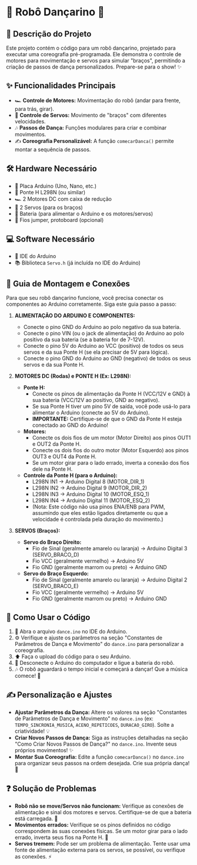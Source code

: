 # 💃 Robô Dançarino 🕺

## 📝 Descrição do Projeto
Este projeto contém o código para um robô dançarino, projetado para executar uma coreografia pré-programada. Ele demonstra o controle de motores para movimentação e servos para simular "braços", permitindo a criação de passos de dança personalizados. Prepare-se para o show! ✨

## ✨ Funcionalidades Principais
- 🏎️ **Controle de Motores:** Movimentação do robô (andar para frente, para trás, girar).
- 🤖 **Controle de Servos:** Movimento de "braços" com diferentes velocidades.
- 🎶 **Passos de Dança:** Funções modulares para criar e combinar movimentos.
- ✍️ **Coreografia Personalizável:** A função `comecarDanca()` permite montar a sequência de passos.

## 🛠️ Hardware Necessário
- 🧠 Placa Arduino (Uno, Nano, etc.)
- 🌉 Ponte H L298N (ou similar)
- 🏎️ 2 Motores DC com caixa de redução
- 🤖 2 Servos (para os braços)
- 🔋 Bateria (para alimentar o Arduino e os motores/servos)
- 🔌 Fios jumper, protoboard (opcional)

## 💻 Software Necessário
- 🚀 IDE do Arduino
- 📚 Biblioteca `Servo.h` (já incluída no IDE do Arduino)

## 🔌 Guia de Montagem e Conexões
Para que seu robô dançarino funcione, você precisa conectar os componentes ao Arduino corretamente. Siga este guia passo a passo:

1.  **ALIMENTAÇÃO DO ARDUINO E COMPONENTES:**
    - Conecte o pino GND do Arduino ao polo negativo da sua bateria.
    - Conecte o pino VIN (ou o jack de alimentação) do Arduino ao polo positivo da sua bateria (se a bateria for de 7-12V).
    - Conecte o pino 5V do Arduino ao VCC (positivo) de todos os seus servos e da sua Ponte H (se ela precisar de 5V para lógica).
    - Conecte o pino GND do Arduino ao GND (negativo) de todos os seus servos e da sua Ponte H.

2.  **MOTORES DC (Rodas) e PONTE H (Ex: L298N):**
    - **Ponte H:**
        - Conecte os pinos de alimentação da Ponte H (VCC/12V e GND) à sua bateria (VCC/12V ao positivo, GND ao negativo).
        - Se sua Ponte H tiver um pino 5V de saída, você pode usá-lo para alimentar o Arduino (conecte ao 5V do Arduino).
        - **IMPORTANTE:** Certifique-se de que o GND da Ponte H esteja conectado ao GND do Arduino!
    - **Motores:**
        - Conecte os dois fios de um motor (Motor Direito) aos pinos OUT1 e OUT2 da Ponte H.
        - Conecte os dois fios do outro motor (Motor Esquerdo) aos pinos OUT3 e OUT4 da Ponte H.
        - Se um motor girar para o lado errado, inverta a conexão dos fios dele na Ponte H.
    - **Controle da Ponte H (para o Arduino):**
        - L298N IN1  -> Arduino Digital 8 (MOTOR_DIR_1)
        - L298N IN2  -> Arduino Digital 9 (MOTOR_DIR_2)
        - L298N IN3  -> Arduino Digital 10 (MOTOR_ESQ_1)
        - L298N IN4  -> Arduino Digital 11 (MOTOR_ESQ_2)
        - (Nota: Este código não usa pinos ENA/ENB para PWM, assumindo que eles estão ligados diretamente ou que a velocidade é controlada pela duração do movimento.)

3.  **SERVOS (Braços):**
    - **Servo do Braço Direito:**
        - Fio de Sinal (geralmente amarelo ou laranja) -> Arduino Digital 3 (SERVO_BRACO_D)
        - Fio VCC (geralmente vermelho) -> Arduino 5V
        - Fio GND (geralmente marrom ou preto) -> Arduino GND
    - **Servo do Braço Esquerdo:**
        - Fio de Sinal (geralmente amarelo ou laranja) -> Arduino Digital 2 (SERVO_BRACO_E)
        - Fio VCC (geralmente vermelho) -> Arduino 5V
        - Fio GND (geralmente marrom ou preto) -> Arduino GND

## 🚀 Como Usar o Código
1.  📂 Abra o arquivo `dance.ino` no IDE do Arduino.
2.  ⚙️ Verifique e ajuste os parâmetros na seção "Constantes de Parâmetros de Dança e Movimento" do `dance.ino` para personalizar a coreografia.
3.  ⬆️ Faça o upload do código para o seu Arduino.
4.  🔌 Desconecte o Arduino do computador e ligue a bateria do robô.
5.  🎶 O robô aguardará o tempo inicial e começará a dançar! Que a música comece! 🎵

## ✍️ Personalização e Ajustes
- **Ajustar Parâmetros da Dança:** Altere os valores na seção "Constantes de Parâmetros de Dança e Movimento" no `dance.ino` (ex: `TEMPO_SINCRONIA_MUSICA`, `ACENO_REPETICOES`, `DURACAO_GIRO`). Solte a criatividade! 💡
- **Criar Novos Passos de Dança:** Siga as instruções detalhadas na seção "Como Criar Novos Passos de Dança?" no `dance.ino`. Invente seus próprios movimentos! ✨
- **Montar Sua Coreografia:** Edite a função `comecarDanca()` no `dance.ino` para organizar seus passos na ordem desejada. Crie sua própria dança! 🕺

## ❓ Solução de Problemas
- **Robô não se move/Servos não funcionam:** Verifique as conexões de alimentação e sinal dos motores e servos. Certifique-se de que a bateria está carregada. 🔋
- **Movimentos errados:** Verifique se os pinos definidos no código correspondem às suas conexões físicas. Se um motor girar para o lado errado, inverta seus fios na Ponte H. 🔄
- **Servos tremem:** Pode ser um problema de alimentação. Tente usar uma fonte de alimentação externa para os servos, se possível, ou verifique as conexões. ⚡
